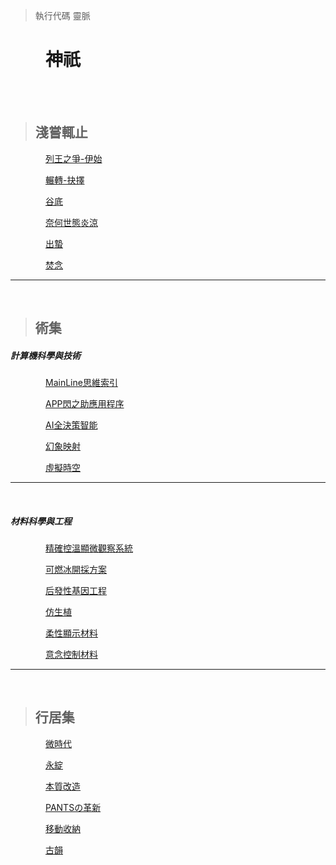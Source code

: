 > 執行代碼 靈脈


# &emsp;&emsp;神祇

<br />
<br />


> ## 淺嘗輒止
&emsp;&emsp;&emsp;&emsp;[列王之爭-伊始](https://github.com/Lost-Monument/NeuralLine/blob/%E6%96%87%E9%9B%86%3CI%3E/%E5%88%97%E7%8E%8B%E4%B9%8B%E7%88%AD-%E4%BC%8A%E5%A7%8B.md)

&emsp;&emsp;&emsp;&emsp;[輾轉-抉擇](https://github.com/Lost-Monument/NeuralLine/blob/%E6%96%87%E9%9B%86%3CI%3E/%E8%BC%BE%E8%BD%89%20%E6%8A%89%E6%93%87.md)

&emsp;&emsp;&emsp;&emsp;[谷底](https://github.com/Lost-Monument/NeuralLine/blob/%E6%96%87%E9%9B%86%3CI%3E/%E8%B0%B7%E5%BA%95.md)

&emsp;&emsp;&emsp;&emsp;[奈何世態炎涼](https://github.com/Lost-Monument/NeuralLine/blob/%E6%96%87%E9%9B%86%3CI%3E/%E5%A5%88%E4%BD%95%E4%B8%96%E6%85%8B%E7%82%8E%E6%B6%BC.md)

&emsp;&emsp;&emsp;&emsp;[出蟄](https://github.com/Lost-Monument/NeuralLine/blob/%E6%96%87%E9%9B%86%3CI%3E/%E5%87%BA%E8%9F%84.md)

&emsp;&emsp;&emsp;&emsp;[焚念](https://github.com/Lost-Monument/NeuralLine/blob/%E6%96%87%E9%9B%86%3CI%3E/%E7%84%9A%E5%BF%B5.md)

* * *
<br />

> ## 術集

##### 計算機科學與技術
&emsp;&emsp;&emsp;&emsp;[MainLine思維索引](https://github.com/Lost-Monument/NeuralLine/tree/%E8%A1%93%E9%9B%86-COMPUTER/%E6%80%9D%E7%B6%AD%E7%B4%A2%E5%BC%95)


&emsp;&emsp;&emsp;&emsp;[APP閃之助應用程序](https://github.com/Lost-Monument/NeuralLine/tree/%E8%A1%93%E9%9B%86-COMPUTER/%E9%96%83%E4%B9%8B%E5%8A%A9%E6%87%89%E7%94%A8%E7%A8%8B%E5%BA%8F)

&emsp;&emsp;&emsp;&emsp;[AI全決策智能](https://github.com/Lost-Monument/NeuralLine/tree/%E8%A1%93%E9%9B%86-COMPUTER/%E5%85%A8%E6%B1%BA%E7%AD%96%E6%99%BA%E8%83%BD)


&emsp;&emsp;&emsp;&emsp;[幻象映射](https://github.com/Lost-Monument/NeuralLine/tree/%E8%A1%93%E9%9B%86-COMPUTER/%E5%B9%BB%E8%B1%A1%E6%98%A0%E5%B0%84)

&emsp;&emsp;&emsp;&emsp;[虛擬時空](https://github.com/Lost-Monument/NeuralLine/tree/%E8%A1%93%E9%9B%86-COMPUTER/%E8%99%9B%E6%93%AC%E6%99%82%E7%A9%BA)


* * *
<br />

##### 材料科學與工程
&emsp;&emsp;&emsp;&emsp;[精確控溫顯微觀察系統](https://github.com/Lost-Monument/NeuralLine/tree/%E8%A1%93%E9%9B%86-MATERIAL/%E7%B2%BE%E7%A2%BA%E6%8E%A7%E6%BA%AB%E9%A1%AF%E5%BE%AE%E8%A7%80%E5%AF%9F%E7%B3%BB%E7%B5%B1)

&emsp;&emsp;&emsp;&emsp;[可燃冰開採方案](https://github.com/Lost-Monument/NeuralLine/tree/%E8%A1%93%E9%9B%86-MATERIAL/%E5%8F%AF%E7%87%83%E5%86%B0%E9%96%8B%E6%8E%A1%E6%96%B9%E6%A1%88)

&emsp;&emsp;&emsp;&emsp;[后發性基因工程](https://github.com/Lost-Monument/NeuralLine/tree/%E8%A1%93%E9%9B%86-MATERIAL/%E5%90%8E%E7%99%BC%E6%80%A7%E5%9F%BA%E5%9B%A0%E5%B7%A5%E7%A8%8B)

&emsp;&emsp;&emsp;&emsp;[仿生植](https://github.com/Lost-Monument/NeuralLine/tree/%E8%A1%93%E9%9B%86-MATERIAL/%E4%BB%BF%E7%94%9F%E6%A4%8D)

&emsp;&emsp;&emsp;&emsp;[柔性顯示材料](https://github.com/Lost-Monument/NeuralLine/tree/%E8%A1%93%E9%9B%86-MATERIAL/%E6%9F%94%E6%80%A7%E9%A1%AF%E7%A4%BA%E6%9D%90%E6%96%99)

&emsp;&emsp;&emsp;&emsp;[意念控制材料](https://github.com/Lost-Monument/NeuralLine/tree/%E8%A1%93%E9%9B%86-MATERIAL/%E6%84%8F%E5%BF%B5%E6%8E%A7%E5%88%B6%E6%9D%90%E6%96%99)


* * *
<br />


> ## 行居集
&emsp;&emsp;&emsp;&emsp;[微時代](https://github.com/Lost-Monument/NeuralLine/tree/%E8%A1%8C%E5%B1%85%E9%9B%86/%E5%BE%AE%E6%99%82%E4%BB%A3)

&emsp;&emsp;&emsp;&emsp;[永綻](https://github.com/Lost-Monument/NeuralLine/tree/%E8%A1%8C%E5%B1%85%E9%9B%86/%E6%B0%B8%E7%B6%BB)

&emsp;&emsp;&emsp;&emsp;[本質改造](https://github.com/Lost-Monument/NeuralLine/tree/%E8%A1%8C%E5%B1%85%E9%9B%86/%E6%9C%AC%E8%B3%AA%E6%94%B9%E9%80%A0)

&emsp;&emsp;&emsp;&emsp;[PANTSの革新](https://github.com/Lost-Monument/NeuralLine/tree/%E8%A1%8C%E5%B1%85%E9%9B%86/%E8%A4%B2%E3%81%AE%E9%9D%A9%E6%96%B0)

&emsp;&emsp;&emsp;&emsp;[移動收納](https://github.com/Lost-Monument/NeuralLine/tree/%E8%A1%8C%E5%B1%85%E9%9B%86/%E7%A7%BB%E5%8B%95%E6%94%B6%E7%B4%8D)

&emsp;&emsp;&emsp;&emsp;[古韻](https://github.com/Lost-Monument/NeuralLine/tree/%E8%A1%8C%E5%B1%85%E9%9B%86/%E5%8F%A4%E9%9F%BB)

